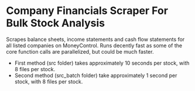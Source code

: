 # Company Financials Scraper For Bulk Stock Analysis
Scrapes balance sheets, income statements and cash flow statements for all listed companies on MoneyControl. Runs decently fast as some of the core function calls are parallelized, but could be much faster.

- First method (src folder) takes approximately 10 seconds per stock, with 8 files per stock.
- Second method (src_batch folder) take approximately 1 second per stock, with 8 files per stock.


